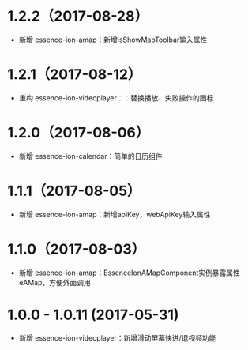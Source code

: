 # 1.2.2（2017-08-28）

- 新增 essence-ion-amap：新增isShowMapToolbar输入属性

# 1.2.1（2017-08-12）

- 重构 essence-ion-videoplayer：：替换播放、失败操作的图标

# 1.2.0（2017-08-06）

- 新增 essence-ion-calendar：简单的日历组件

# 1.1.1（2017-08-05）

- 新增 essence-ion-amap：新增apiKey，webApiKey输入属性

# 1.1.0（2017-08-03）

- 新增 essence-ion-amap：EssenceIonAMapComponent实例暴露属性eAMap，方便外面调用

# 1.0.0 - 1.0.11 (2017-05-31)

- 新增 essence-ion-videoplayer：新增滑动屏幕快进/退视频功能
